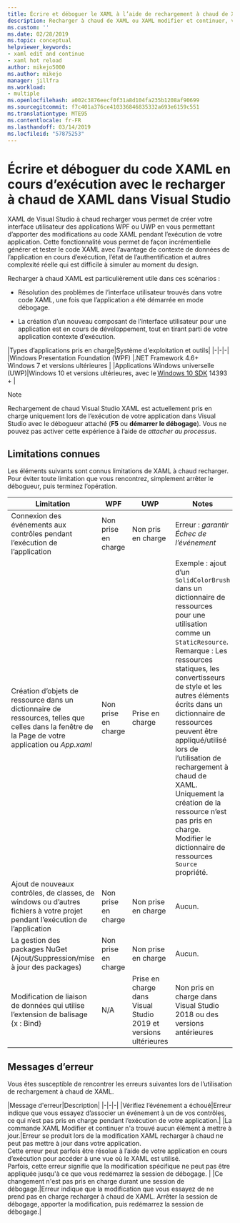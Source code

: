 ```yaml
---
title: Écrire et déboguer le XAML à l’aide de rechargement à chaud de XAML
description: Recharger à chaud de XAML ou XAML modifier et continuer, vous permet d’apporter des modifications à votre code XAML pendant l’exécution des applications
ms.custom: ''
ms.date: 02/28/2019
ms.topic: conceptual
helpviewer_keywords:
- xaml edit and continue
- xaml hot reload
author: mikejo5000
ms.author: mikejo
manager: jillfra
ms.workload:
- multiple
ms.openlocfilehash: a002c3876eecf0f31a8d104fa235b1208af90699
ms.sourcegitcommit: f7c401a376ce410336846835332a693e6159c551
ms.translationtype: MTE95
ms.contentlocale: fr-FR
ms.lasthandoff: 03/14/2019
ms.locfileid: "57875253"
---
```

# <a name="write-and-debug-running-xaml-code-with-xaml-hot-reload-in-visual-studio"></a>Écrire et déboguer du code XAML en cours d’exécution avec le recharger à chaud de XAML dans Visual Studio

XAML de Visual Studio à chaud recharger vous permet de créer votre interface utilisateur des applications WPF ou UWP en vous permettant d’apporter des modifications au code XAML pendant l’exécution de votre application. Cette fonctionnalité vous permet de façon incrémentielle générer et tester le code XAML avec l’avantage de contexte de données de l’application en cours d’exécution, l’état de l’authentification et autres complexité réelle qui est difficile à simuler au moment du design.

Recharger à chaud XAML est particulièrement utile dans ces scénarios :

* Résolution des problèmes de l’interface utilisateur trouvés dans votre code XAML, une fois que l’application a été démarrée en mode débogage.

* La création d’un nouveau composant de l’interface utilisateur pour une application est en cours de développement, tout en tirant parti de votre application contexte d’exécution.

|Types d’applications pris en charge|Système d'exploitation et outils|
|-|-|-|
|Windows Presentation Foundation (WPF) |.NET Framework 4.6+</br>Windows 7 et versions ultérieures |
|Applications Windows universelle (UWP)|Windows 10 et versions ultérieures, avec le [Windows 10 SDK](https://developer.microsoft.com/windows/downloads/windows-10-sdk) 14393 + |

> [!NOTE]
> Rechargement de chaud Visual Studio XAML est actuellement pris en charge uniquement lors de l’exécution de votre application dans Visual Studio avec le débogueur attaché (**F5** ou **démarrer le débogage**). Vous ne pouvez pas activer cette expérience à l’aide de *attacher au processus*.

## <a name="known-limitations"></a>Limitations connues

Les éléments suivants sont connus limitations de XAML à chaud recharger. Pour éviter toute limitation que vous rencontrez, simplement arrêter le débogueur, puis terminez l’opération.

|Limitation|WPF|UWP|Notes|
|-|-|-|-|
|Connexion des événements aux contrôles pendant l’exécution de l’application|Non prise en charge|Non pris en charge|Erreur : *garantir Échec de l’événement*|
|Création d’objets de ressource dans un dictionnaire de ressources, telles que celles dans la fenêtre de la Page de votre application ou *App.xaml*|Non prise en charge|Prise en charge|Exemple : ajout d’un ```SolidColorBrush``` dans un dictionnaire de ressources pour une utilisation comme un ```StaticResource```.</br>Remarque : Les ressources statiques, les convertisseurs de style et les autres éléments écrits dans un dictionnaire de ressources peuvent être appliqué/utilisé lors de l’utilisation de rechargement à chaud de XAML. Uniquement la création de la ressource n’est pas pris en charge.</br> Modifier le dictionnaire de ressources ```Source``` propriété.| 
|Ajout de nouveaux contrôles, de classes, de windows ou d’autres fichiers à votre projet pendant l’exécution de l’application|Non prise en charge|Non prise en charge|Aucun.|
|La gestion des packages NuGet (Ajout/Suppression/mise à jour des packages)|Non prise en charge|Non prise en charge|Aucun.|
|Modification de liaison de données qui utilise l’extension de balisage {x : Bind}|N/A|Prise en charge dans Visual Studio 2019 et versions ultérieures|Non pris en charge dans Visual Studio 2018 ou des versions antérieures|

## <a name="error-messages"></a>Messages d’erreur

Vous êtes susceptible de rencontrer les erreurs suivantes lors de l’utilisation de rechargement à chaud de XAML.

|Message d'erreur|Description|
|-|-|-|
|Vérifiez l’événement a échoué|Erreur indique que vous essayez d’associer un événement à un de vos contrôles, ce qui n’est pas pris en charge pendant l’exécution de votre application.|
|La commande XAML Modifier et continuer n'a trouvé aucun élément à mettre à jour.|Erreur se produit lors de la modification XAML recharger à chaud ne peut pas mettre à jour dans votre application.</br> Cette erreur peut parfois être résolue à l’aide de votre application en cours d’exécution pour accéder à une vue où le XAML est utilisé.</br> Parfois, cette erreur signifie que la modification spécifique ne peut pas être appliquée jusqu'à ce que vous redémarrez la session de débogage. |
|Ce changement n'est pas pris en charge durant une session de débogage.|Erreur indique que la modification que vous essayez de ne prend pas en charge recharger à chaud de XAML. Arrêter la session de débogage, apporter la modification, puis redémarrez la session de débogage.|